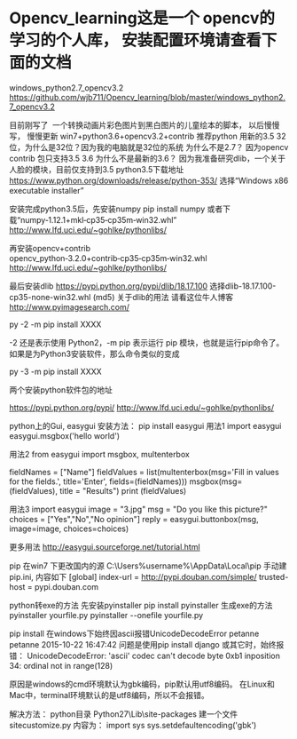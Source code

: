 # Opencv_learning这是一个 opencv的学习的个人库， 安装配置环境请查看下面的文档
windows_python2.7_opencv3.2
https://github.com/wjb711/Opencv_learning/blob/master/windows_python2.7_opencv3.2


目前刚写了  一个转换动画片彩色图片到黑白图片的儿童绘本的脚本， 以后慢慢写， 慢慢更新
win7+python3.6+opencv3.2+contrib
推荐python 用新的3.5  32位，为什么是32位？因为我的电脑就是32位的系统
为什么不是2.7？ 因为opencv contrib 包只支持3.5 3.6
为什么不是最新的3.6？ 因为我准备研究dlib，一个关于人脸的模块，目前仅支持到3.5
python3.5下载地址
https://www.python.org/downloads/release/python-353/
选择“Windows x86 executable installer”

安装完成python3.5后，先安装numpy
pip install numpy
或者下载“numpy‑1.12.1+mkl‑cp35‑cp35m‑win32.whl”
http://www.lfd.uci.edu/~gohlke/pythonlibs/

再安装opencv+contrib
opencv_python‑3.2.0+contrib‑cp35‑cp35m‑win32.whl
http://www.lfd.uci.edu/~gohlke/pythonlibs/

最后安装dlib
https://pypi.python.org/pypi/dlib/18.17.100
选择dlib-18.17.100-cp35-none-win32.whl (md5)
关于dlib的用法
请看这位牛人博客
http://www.pyimagesearch.com/

py -2 -m pip install XXXX


-2 还是表示使用 Python2，-m pip 表示运行 pip 模块，也就是运行pip命令了。如果是为Python3安装软件，那么命令类似的变成


py -3 -m pip install XXXX






两个安装python软件包的地址

https://pypi.python.org/pypi/
http://www.lfd.uci.edu/~gohlke/pythonlibs/


python上的Gui, easygui
安装方法：
pip install easygui
用法1
import easygui
easygui.msgbox('hello world')

用法2
from easygui import msgbox, multenterbox

fieldNames = ["Name"]
fieldValues = list(multenterbox(msg='Fill in values for the fields.', title='Enter', fields=(fieldNames)))
msgbox(msg=(fieldValues), title = "Results")
print (fieldValues)

用法3
import easygui
image = "3.jpg"
msg = "Do you like this picture?"
choices = ["Yes","No","No opinion"]
reply = easygui.buttonbox(msg, image=image, choices=choices)

更多用法
http://easygui.sourceforge.net/tutorial.html



pip 在win7 下更改国内的源
C:\Users\%username%\AppData\Local\pip
手动建pip.ini, 内容如下
[global] 
index-url = http://pypi.douban.com/simple/ 
trusted-host = pypi.douban.com 


python转exe的方法
先安装pyinstaller
pip install pyinstaller
生成exe的方法
pyinstaller yourfile.py
pyinstaller --onefile yourfile.py


pip install 在windows下始终因ascii报错UnicodeDecodeError
petanne petanne 2015-10-22 16:47:42
问题是使用pip install django 或其它时，始终报错：
UnicodeDecodeError: 'ascii' codec can't decode byte 0xb1 inposition 34: ordinal
not in range(128)

原因是windows的cmd环境默认为gbk编码，pip默认用utf8编码。
在Linux和Mac中，terminal环境默认的是utf8编码，所以不会报错。

解决方法：
python目录 Python27\Lib\site-packages 建一个文件sitecustomize.py 
内容为： 
import sys 
sys.setdefaultencoding('gbk') 

